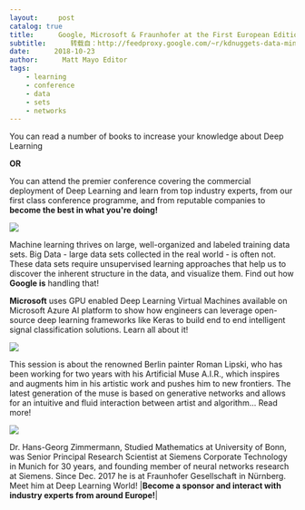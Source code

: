 ```yaml
---
layout:     post
catalog: true
title:      Google, Microsoft & Fraunhofer at the First European Edition of Deep Learning World –  12 Nov, 2018
subtitle:      转载自：http://feedproxy.google.com/~r/kdnuggets-data-mining-analytics/~3/INOJIE5GNew/paw-first-european-edition-deep-learning-world.html
date:      2018-10-23
author:      Matt Mayo Editor
tags:
    - learning
    - conference
    - data
    - sets
    - networks
---
```


You can read a number of books to increase your knowledge about Deep Learning

**OR**

You can attend the premier conference covering the commercial deployment of Deep Learning and learn from top industry experts, from our first class conference programme, and from reputable companies to **become the best in what you're doing!**

![](https://1-risingmedia.com/uploads/d1897a61f6f1f819076b256c1407a5f4.jpg)


Machine learning thrives on large, well-organized and labeled training data sets. Big Data - large data sets collected in the real world - is often not. These data sets require unsupervised learning approaches that help us to discover the inherent structure in the data, and visualize them. Find out how **Google is** handling that!

**Microsoft** uses GPU enabled Deep Learning Virtual Machines available on Microsoft Azure AI platform to show how engineers can leverage open-source deep learning frameworks like Keras to build end to end intelligent signal classification solutions. Learn all about it!

![](https://1-risingmedia.com/uploads/84bc4e6e002a9f652607e149c105f52d.jpg)


This session is about the renowned Berlin painter Roman Lipski, who has been working for two years with his Artificial Muse A.I.R., which inspires and augments him in his artistic work and pushes him to new frontiers. The latest generation of the muse is based on generative networks and allows for an intuitive and fluid interaction between artist and algorithm... Read more!

![](https://1-risingmedia.com/uploads/6d2db127b660a34e14c55737d01743aa.jpg)


Dr. Hans-Georg Zimmermann, Studied Mathematics at University of Bonn, was Senior Principal Research Scientist at Siemens Corporate Technology in Munich for 30 years, and founding member of neural networks research at Siemens. Since Dec. 2017 he is at Fraunhofer Gesellschaft in Nürnberg. Meet him at Deep Learning World!
|**Become a sponsor and interact with industry experts from around Europe!**|
